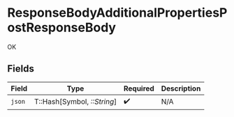 # ResponseBodyAdditionalPropertiesPostResponseBody

OK


## Fields

| Field                       | Type                        | Required                    | Description                 |
| --------------------------- | --------------------------- | --------------------------- | --------------------------- |
| `json`                      | T::Hash[Symbol, *::String*] | :heavy_check_mark:          | N/A                         |
